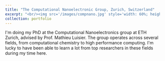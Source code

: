 ```yaml
---
title: "The Computational Nanoelectronic Group, Zurich, Switzerland"
excerpt: "<br/><img src='/images/compnano.jpg' style='width: 60%; height: auto;'>"
collection: portfolio
---
```


I'm doing my PhD at the Computational Nanoelectronics group at ETH Zurich, advised by Prof. Mathieu Luisier. The group operates across several fields, from computational chemistry to high performance computing. I'm lucky to have been able to learn a lot from top researchers in these fields during my time here.